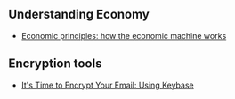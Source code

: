 ## Understanding Economy
* [Economic principles: how the economic machine works](http://www.economicprinciples.org/)


## Encryption tools
* [It's Time to Encrypt Your Email: Using Keybase](http://code.tutsplus.com/tutorials/its-time-to-encrypt-your-email-using-keybase--cms-23724) 